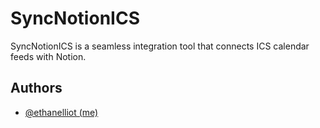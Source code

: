 # SyncNotionICS
SyncNotionICS is a seamless integration tool that connects ICS calendar feeds with Notion.


## Authors

- [@ethanelliot (me)](https://github.com/ethanelliot/)
